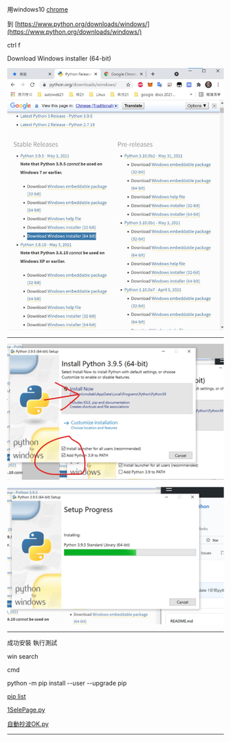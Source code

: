 
用windows10 [chrome](https://www.google.com/chrome/?brand=BNSD&gclid=Cj0KCQjwweyFBhDvARIsAA67M70qaIjCU6-uhM8JXWMoiQqskyOquFtspDFZauzeJeclFF8wdmt7hwkaAgOhEALw_wcB&gclsrc=aw.ds)

到 [https://www.python.org/downloads/windows/](https://www.python.org/downloads/windows/)

ctrl f

Download Windows installer (64-bit)


![1dwipy.jpg](https://raw.githubusercontent.com/mokaki/python/master/img/installPYTHON/1dwipy.jpg)

---

![2inaptp.jpg](https://raw.githubusercontent.com/mokaki/python/master/img/installPYTHON/2inaptp.jpg)

![3loing.jpg](https://raw.githubusercontent.com/mokaki/python/master/img/installPYTHON/3loing.jpg)

---

成功安裝 執行測試

win search

cmd

python -m pip install --user --upgrade pip

[pip list](https://raw.githubusercontent.com/mokaki/python/master/piplist.md)

[1SelePage.py](https://raw.githubusercontent.com/mokaki/python/master/othen/1SelePage.py)

[自動抄波OK.py](https://raw.githubusercontent.com/mokaki/python/master/%E8%87%AA%E5%8B%95%E6%8A%84%E6%B3%A2/%E8%87%AA%E5%8B%95%E6%8A%84%E6%B3%A2OK.py)


---



